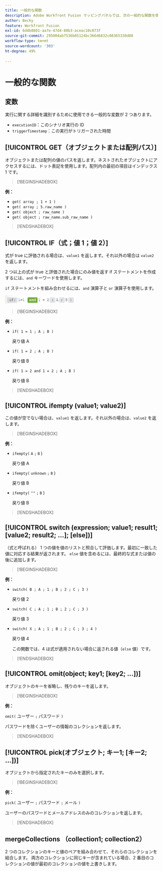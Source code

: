 ```yaml
---
title: 一般的な関数
description: Adobe Workfront Fusion マッピングパネルでは、次の一般的な関数を使用できます。
author: Becky
feature: Workfront Fusion
exl-id: 6d4b8801-aa7e-47d4-80b3-aceac10c073f
source-git-commit: 295004ab7536b85124bc366d6832c08365338d08
workflow-type: tm+mt
source-wordcount: '303'
ht-degree: 49%

---
```


# 一般的な関数

## 変数

実行に関する詳細を識別するために使用できる一般的な変数が 2 つあります。

* `executionID`：このシナリオ実行の ID
* `triggerTimestamp`：この実行がトリガーされた時間

## [!UICONTROL GET（オブジェクトまたは配列パス）]

オブジェクトまたは配列の値のパスを返します。ネストされたオブジェクトにアクセスするには、ドット表記を使用します。配列内の最初の項目はインデックス 1 です。

>[!BEGINSHADEBOX]

**例：**

* `get( array ; 1 + 1 )`
* `get( array ; 5.raw_name )`
* `get( object ; raw_name )`
* `get( object ; raw_name.sub_raw_name )`

>[!ENDSHADEBOX]

## [!UICONTROL IF（式；値 1；値 2）]

式が true に評価される場合は、`value1` を返します。それ以外の場合は `value2` を返します。

2 つ以上の式が true と評価された場合にのみ値を返す if ステートメントを作成するには、`and` キーワードを使用します。

`if` ステートメントを組み合わせるには、`and` 演算子と `or` 演算子を使用します。

![and 演算子 ](assets/and-in-if-statement.png)

>[!BEGINSHADEBOX]

**例：**

* `if( 1 = 1 ; A ; B )`

  戻り値 A

* `if( 1 = 2 ; A ; B )`

  戻り値 B

* `if( 1 = 2 and 1 = 2 ; A ; B )`

  戻り値 B

>[!ENDSHADEBOX]

## [!UICONTROL ifempty (value1; value2)]

この値が空でない場合は、`value1` を返します。それ以外の場合は、`value2` を返します。

>[!BEGINSHADEBOX]

**例：**

* `ifempty(` `A` `;` `B` )

  戻り値 A

* `ifempty(` `unknown` `;` `B` )

  戻り値 B

* `ifempty(` `""` `;` `B` )

  戻り値 B

>[!ENDSHADEBOX]

## [!UICONTROL switch (expression; value1; result1; [value2; result2; ...]; [else])]

（式と呼ばれる） 1 つの値を値のリストと照合して評価します。最初に一致した値に対応する結果が返されます。 `else` 値を含めるには、最終的な式または値の後に追加します。

>[!BEGINSHADEBOX]

**例：**

* `switch( B ; A ; 1 ; B ; 2 ; C ; 3 )`

  戻り値 2

* `switch( C ; A ; 1 ; B ; 2 ; C ; 3 )`

  戻り値 3

* `switch( X ; A ; 1 ; B ; 2 ; C ; 3 ; 4 )`

  戻り値 4

  この関数では、4 は式が適用されない場合に返される値（`else` 値）です。

>[!ENDSHADEBOX]

## [!UICONTROL omit(object; key1; [key2; ...])]

オブジェクトのキーを省略し、残りのキーを返します。

>[!BEGINSHADEBOX]

**例：**

`omit(` ユーザー `;` パスワード `)`

パスワードを除くユーザーの情報のコレクションを返します。

>[!ENDSHADEBOX]

## [!UICONTROL pick(オブジェクト; キー1; [キー2; ...])]

オブジェクトから指定されたキーのみを選択します。

>[!BEGINSHADEBOX]

**例：**

`pick(` ユーザー `;` パスワード `;` メール `)`

ユーザーのパスワードとメールアドレスのみのコレクションを返します。

>[!ENDSHADEBOX]

## mergeCollections （collection1; collection2）

2 つのコレクションのキーと値のペアを組み合わせて、それらのコレクションを結合します。 両方のコレクションに同じキーが含まれている場合、2 番目のコレクションの値が最初のコレクションの値を上書きします。
